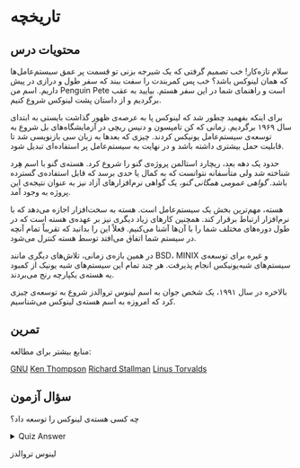 # تاریخچه

## محتویات درس

سلام تازه‌کار! خب تصمیم گرفتی که یک شیرجه بزنی تو قسمت پر عمق سیستم‌عامل‌ها که همان لینوکس باشد؟ خب پس کمربندت را سفت ببند که سفر طول و درازی در پیش داریم. اسم من Penguin Pete است و راهنمای شما در این سفر هستم. بیایید به عقب برگردیم و از داستان پشت لینوکس شروع کنیم.

برای اینکه بفهمید چطور شد که لینوکس پا به عرصه‌ی ظهور گذاشت بایستی به ابتدای سال ۱۹۶۹ برگردیم. زمانی که کن تامپسون و دنیس ریچی در آزمایشگاه‌های بل شروع به توسعه‌ی سیستم‌عامل یونیکس کردند. چیزی که بعدها به زبان سی بازنویسی شد تا قابلیت حمل بیشتری داشته باشد و در نهایت به سیستم‌عامل پر استفاده‌ای تبدیل شود.

حدود یک دهه بعد، ریچارد استالمن پروژه‌ی گنو را شروع کرد. هسته‌ی گنو با اسم هِرد شناخته شد ولی متأسفانه نتوانست که به کمال یا حدی برسد که قابل استفاده‌ی گسترده باشد. *گواهی عمومی همگانی گنو،* یک گواهی نرم‌افزارهای آزاد نیز به عنوان نتیجه‌ی این پروژه به وجود آمد.

هسته، مهم‌ترین بخش یک سیستم‌عامل است. هسته به سخت‌افزار اجازه می‌دهد که با نرم‌افزار ارتباط برقرار کند. همچنین کارهای زیاد دیگری نیز بر عهده‌ی هسته است که در طول دوره‌های مختلف شما را با آن‌ها آشنا می‌کنیم. فعلاً این را بدانید که تقریباً تمام آنچه در سیستم شما اتفاق می‌افتد توسط هسته کنترل می‌شود.

در همین بازه‌ی زمانی، تلاش‌های دیگری مانند BSD، MINIX و غیره برای توسعه‌ی سیستم‌های شبه‌یونیکس انجام پذیرفت. هر چند تمام این سیستم‌های شبه یونیک از کمبود یه هسته‌ی یکپارچه رنج می‌بردند.

بالاخره در سال ۱۹۹۱، یک شخص جوان به اسم لینوس تروالدز شروع به توسعه‌ی چیزی کرد که امروزه به اسم هسته‌ی لینوکس می‌شناسیم.

## تمرین
 منابع بیشتر برای مطالعه:

[GNU](https://www.gnu.org/home.en.html)
[Ken Thompson](https://en.wikipedia.org/wiki/Ken_Thompson)
[Richard Stallman](https://stallman.org)
[Linus Torvalds](https://en.wikipedia.org/wiki/Linus_Torvalds)

## سؤال آزمون

چه کسی هسته‌ی لینوکس را توسعه داد؟

<details>
    <summary>Quiz Answer</summary>
</details>

لینوس تروالدز
